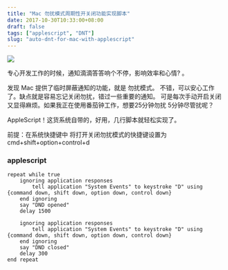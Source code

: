 ```yaml
---
title: "Mac 勿扰模式周期性开关闭功能实现脚本"
date: 2017-10-30T10:33:00+08:00
draft: false
tags: ["applescript", "DNT"]
slug: "auto-dnt-for-mac-with-applescript"
---
```

![](https://sfault-image.b0.upaiyun.com/992/660/992660630-59f6de4fba1ae)

专心开发工作的时候，通知滴滴答答响个不停，影响效率和心情? 。

发现 Mac 提供了临时屏蔽通知的功能，就是 勿扰模式。
不错，可以安心工作了。缺点就是容易忘记关闭勿扰，错过一些重要的通知。
可是每次手动开启关闭又显得麻烦。如果我正在使用番茄钟工作，想要25分钟勿扰 5分钟尽管扰呢？

AppleScript！这货系统自带的，好用，几行脚本就轻松实现了。


前提：在系统快捷键中 将打开关闭勿扰模式的快捷键设置为 cmd+shift+option+control+d

### applescript
```applescript
repeat while true
	ignoring application responses
		tell application "System Events" to keystroke "D" using {command down, shift down, option down, control down}
	end ignoring
	say "DND opened"
	delay 1500
	
	ignoring application responses
		tell application "System Events" to keystroke "D" using {command down, shift down, option down, control down}
	end ignoring
	say "DND closed"
	delay 300
end repeat
```

